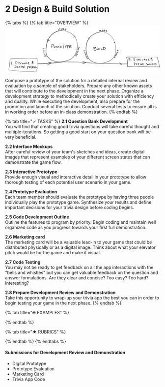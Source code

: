 # 2 Design & Build Solution

{% tabs %}
{% tab title="OVERVIEW" %}
![](../.gitbook/assets/trivia-phase-2-drawing-alpha-reduced.png)

Compose a prototype of the solution for a detailed internal review and evaluation by a sample of stakeholders. Prepare any other known assets that will contribute to the development in the next phase. Organize a development strategy to methodically create your solution with efficiency and quality. While executing the development, also prepare for the promotion and launch of the solution. Conduct several tests to ensure all is in working order before an in-class demonstration.
{% endtab %}

{% tab title="✓  TASKS" %}
**2.1 Question Bank Development**  
You will find that creating good trivia questions will take careful thought and multiple iterations. So getting a good start on your question bank will be very beneficial.

**2.2 Interface Mockups**  
After careful review of your team's sketches and ideas, create digital images that represent examples of your different screen states that can demonstrate the game flow.

**2.3 Interactive Prototype**  
Provide enough visual and interactive detail in your prototype to allow thorough testing of each potential user scenario in your game.

**2.4 Prototype Evaluation**  
Each team member should evaluate the prototype by having three people individually play the prototype game. Synthesize your results and define important decisions for your trivia design before coding begins.

**2.5 Code Development Outline**  
Outline the features to program by priority. Begin coding and maintain well organized code as you progress towards your first full demonstration.

**2.6 Marketing card**  
The marketing card will be a valuable lead-in to your game that could be distributed physically or as a digital image. Think about what your elevator pitch would be for the game and make it visual.

**2.7 Code Testing**  
You may not be ready to get feedback on all the app interactions with the "bells and whistles" but you can get valuable feedback on the question and answer formulations. Are they clear and concise? Too easy? Too hard? Interesting?

**2.8 Prepare Development Review and Demonstration**  
Take this opportunity to wrap-up your trivia app the best you can in order to begin testing your game in the next phase.
{% endtab %}

{% tab title="⦿ EXAMPLES" %}

{% endtab %}

{% tab title="★  RUBRICS" %}

{% endtab %}
{% endtabs %}

#### **Submissions for Development Review and Demonstration**

* Digital Prototype
* Prototype Evaluation
* Marketing Card
* Trivia App Code

#### 


